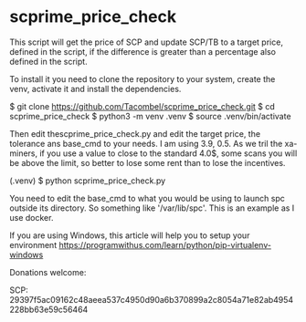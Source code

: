 # scprime_price_check

This script will get the price of SCP and update SCP/TB to a target price, defined in the script, if the difference is greater than a percentage also defined in the script.

To install it you need to clone the repository to your system, create the venv, activate it and install the dependencies.

$ git clone https://github.com/Tacombel/scprime_price_check.git
$ cd scprime_price_check
$ python3 -m venv .venv
$ source .venv/bin/activate

Then edit thescprime_price_check.py and edit the target price, the tolerance ans base_cmd to your needs. I am using 3.9, 0.5. As we tril the xa-miners, if you use a value to close to the standard 4.0$, some scans you will be above the limit, so better to lose some rent than to lose the incentives.

(.venv) $ python scprime_price_check.py

You need to edit the base_cmd to what you would be using to launch spc outside its directory. So something like '/var/lib/spc'. This is an example as I use docker.

If you are using Windows, this article will help you to setup your environment https://programwithus.com/learn/python/pip-virtualenv-windows

Donations welcome:

SCP: 29397f5ac09162c48aeea537c4950d90a6b370899a2c8054a71e82ab4954228bb63e59c56464
